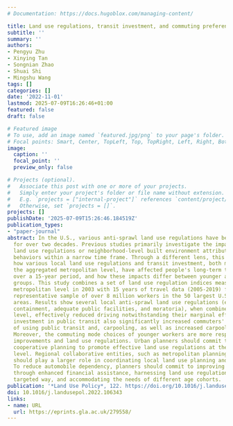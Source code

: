 ```yaml
---
# Documentation: https://docs.hugoblox.com/managing-content/

title: Land use regulations, transit investment, and commuting preferences
subtitle: ''
summary: ''
authors:
- Pengyu Zhu
- Xinying Tan
- Songnian Zhao
- Shuai Shi
- Mingshu Wang
tags: []
categories: []
date: '2022-11-01'
lastmod: 2025-07-09T16:26:46+01:00
featured: false
draft: false

# Featured image
# To use, add an image named `featured.jpg/png` to your page's folder.
# Focal points: Smart, Center, TopLeft, Top, TopRight, Left, Right, BottomLeft, Bottom, BottomRight.
image:
  caption: ''
  focal_point: ''
  preview_only: false

# Projects (optional).
#   Associate this post with one or more of your projects.
#   Simply enter your project's folder or file name without extension.
#   E.g. `projects = ["internal-project"]` references `content/project/deep-learning/index.md`.
#   Otherwise, set `projects = []`.
projects: []
publishDate: '2025-07-09T15:26:46.184519Z'
publication_types:
- "paper-journal"
abstract: In the U.S., various anti-sprawl land use regulations have been implemented
  for over two decades. Previous studies primarily investigate the impacts of local
  land use regulations or neighborhood-level built environment attributes on travel
  behaviors within a narrow time frame. Through a different lens, this paper examines
  how various local land use regulations and transit investment, both measured at
  the aggregated metropolitan level, have affected people's long-term travel behaviors
  over a 15-year period, and how these impacts differ between younger and older age
  groups. This study combines a set of land use regulation indices measured at the
  metropolitan level in 2003 with 15 years of travel data (2005-2019) from a pooled
  representative sample of over 8 million workers in the 50 largest U.S. metropolitan
  areas. Results show several local anti-sprawl land use regulations (e.g., growth
  containment, adequate public facilities, and moratoria), when combined at the metropolitan
  level, effectively reduced driving notwithstanding their marginal effects. Government
  investment in public transit also significantly increased commuters' likelihood
  of using public transit and, carpooling, as well as increased carpool group size.
  Moreover, the commuting mode choices of younger workers are more responsive to transit
  improvements and land use regulations. Urban planners should commit to regional
  cooperative planning to promote effective land use regulations at the metropolitan
  level. Regional collaborative entities, such as metropolitan planning organizations
  should play a larger role in coordinating local land use planning and regulations.
  To reduce automobile dependency, planners should commit to improving public transit
  through enhanced financial assistance, harnessing land use regulations in a more
  targeted way, and accommodating the needs of different age cohorts.
publication: '*Land Use Policy*, 122. https://doi.org/10.1016/j.landusepol.2022.106343'
doi: 10.1016/j.landusepol.2022.106343
links:
- name: URL
  url: https://eprints.gla.ac.uk/279558/
---
```

